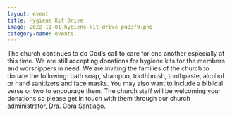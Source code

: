 ```yaml
---
layout: event
title: Hygiene Kit Drive
image: 2022-11-01-hygiene-kit-drive_pu03f9.png
category-name: events
---
```


The church continues to do God’s call to care for one another especially at this time. We are still accepting donations for hygiene kits for the members and worshippers in need. We are inviting the families of the church to donate the following: bath soap, shampoo, toothbrush, toothpaste, alcohol or hand sanitizers and face masks. You may also want to include a biblical verse or two to encourage them. The church staff will be welcoming your donations so please get in touch with them through our church administrator, Dra. Cora Santiago. 